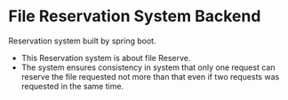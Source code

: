 # File Reservation System Backend

Reservation system built by spring boot.

- This Reservation system is about file Reserve.
- The system ensures consistency in system that only one request can reserve the file requested not more than that even if two requests was requested in the same time.
